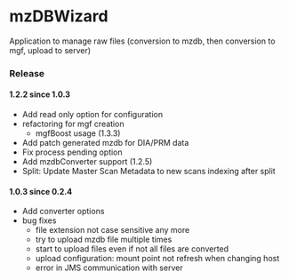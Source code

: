 # mzDBWizard
Application to manage raw files (conversion to mzdb, then conversion to mgf, upload to server)
  
### Release

#### 1.2.2 since 1.0.3

* Add read only option for configuration
* refactoring for mgf creation
  * mgfBoost usage (1.3.3)
* Add patch generated mzdb for DIA/PRM data
* Fix process pending option
* Add mzdbConverter support (1.2.5)
* Split: Update Master Scan Metadata to new scans indexing after split


#### 1.0.3 since 0.2.4

* Add converter options 
* bug fixes
  * file extension not case sensitive any more
  * try to upload mzdb file multiple times
  * start to upload files even if not all files are converted
  * upload configuration:  mount point not refresh when changing host
  * error in JMS communication with server
  
